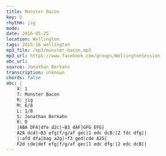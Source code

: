 ```yaml
---
title: Munster Bacon
key: D
rhythm: jig
mode: 
date: 2016-05-25
location: Wellington
tags: 2015-16 wellington
mp3_file: /mp3/munster-bacon.mp3
mp3_url: https://www.facebook.com/groups/WellingtonSession
abc_url: 
source: Jonathan Berkahn
transcription: unknown
chords: false
abc: |
    X: 1
    T: Munster Bacon
    R: jig
    M: 6/8
    L: 1/8
    S: Jonathan Berkahn
    K: D
    |ABA DFA|dfe d2c|~B3 dAF|GFG EFG|
    A2A dcd|~B3 efg|f/g/af gec|1 edc dcB:|2 fdc dfg||
    |:afd dfa|bag a2g|~f3 ged|cde A2G|
    F2d cde|def efg|f/g/af gec|1 edc dfg:|2 edc dcB||
---
```


